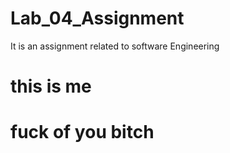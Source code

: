 # Lab_04_Assignment
It is an assignment related to software Engineering
# this is me
# fuck of you bitch